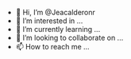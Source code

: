 - 👋 Hi, I’m @Jeacalderonr
- 👀 I’m interested in ...
- 🌱 I’m currently learning ...
- 💞️ I’m looking to collaborate on ...
- 📫 How to reach me ...

<!---
Jeacalderonr/Jeacalderonr is a ✨ special ✨ repository because its `README.md` (this file) appears on your GitHub profile.
You can click the Preview link to take a look at your changes.
--->
